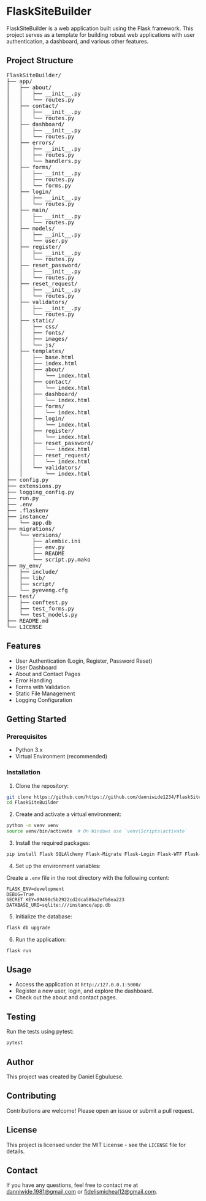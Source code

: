 # FlaskSiteBuilder

FlaskSiteBuilder is a web application built using the Flask framework. This project serves as a template for building robust web applications with user authentication, a dashboard, and various other features.

## Project Structure


<pre>
FlaskSiteBuilder/
├── app/
│   ├── about/
│   │   ├── __init__.py
│   │   └── routes.py
│   ├── contact/
│   │   ├── __init__.py
│   │   └── routes.py
│   ├── dashboard/
│   │   ├── __init__.py
│   │   └── routes.py
│   ├── errors/
│   │   ├── __init__.py
│   │   ├── routes.py
│   │   └── handlers.py
│   ├── forms/
│   │   ├── __init__.py
│   │   ├── routes.py
│   │   └── forms.py
│   ├── login/
│   │   ├── __init__.py
│   │   └── routes.py
│   ├── main/
│   │   ├── __init__.py
│   │   └── routes.py
│   ├── models/
│   │   ├── __init__.py
│   │   └── user.py
│   ├── register/
│   │   ├── __init__.py
│   │   └── routes.py
│   ├── reset_password/
│   │   ├── __init__.py
│   │   └── routes.py
│   ├── reset_request/
│   │   ├── __init__.py
│   │   └── routes.py
│   ├── validators/
│   │   ├── __init__.py
│   │   └── routes.py
│   ├── static/
│   │   ├── css/
│   │   ├── fonts/
│   │   ├── images/
│   │   └── js/
│   ├── templates/
│   │   ├── base.html
│   │   ├── index.html
│   │   ├── about/
│   │   │   └── index.html
│   │   ├── contact/
│   │   │   └── index.html
│   │   ├── dashboard/
│   │   │   └── index.html
│   │   ├── forms/
│   │   │   └── index.html
│   │   ├── login/
│   │   │   └── index.html
│   │   ├── register/
│   │   │   └── index.html
│   │   ├── reset_password/
│   │   │   └── index.html
│   │   ├── reset_request/
│   │   │   └── index.html
│   │   └── validators/
│   │       └── index.html
├── config.py
├── extensions.py
├── logging_config.py
├── run.py
├── .env
├── .flaskenv
├── instance/
│   └── app.db
├── migrations/
│   └── versions/
│       ├── alembic.ini
│       ├── env.py
│       ├── README
│       └── script.py.mako
├── my_env/
│   ├── include/
│   ├── lib/
│   ├── script/
│   └── pyeveng.cfg
├── test/
│   ├── conftest.py
│   ├── test_forms.py
│   └── test_models.py
├── README.md
└── LICENSE
</pre>



## Features

- User Authentication (Login, Register, Password Reset)
- User Dashboard
- About and Contact Pages
- Error Handling
- Forms with Validation
- Static File Management
- Logging Configuration

## Getting Started

### Prerequisites

- Python 3.x
- Virtual Environment (recommended)

### Installation

1. Clone the repository:

```bash
git clone https://github.com/https://github.com/danniwide1234/FlaskSiteBuilder
cd FlaskSiteBuilder
```

2. Create and activate a virtual environment:

```bash
python -m venv venv
source venv/bin/activate  # On Windows use `venv\Scripts\activate`
```

3. Install the required packages:

```bash
pip install Flask SQLAlchemy Flask-Migrate Flask-Login Flask-WTF Flask-Mail
```

4. Set up the environment variables:

Create a `.env` file in the root directory with the following content:

```plaintext
FLASK_ENV=development
DEBUG=True
SECRET_KEY=99490c5b2922cd2dca58ba2efb8ea223
DATABASE_URI=sqlite:///instance/app.db
```

5. Initialize the database:

```bash
flask db upgrade
```

6. Run the application:

```bash
flask run
```

## Usage

- Access the application at `http://127.0.0.1:5000/`
- Register a new user, login, and explore the dashboard.
- Check out the about and contact pages.

## Testing

Run the tests using pytest:

```bash
pytest
```

## Author
This project was created by Daniel Egbuluese.

## Contributing

Contributions are welcome! Please open an issue or submit a pull request.

## License

This project is licensed under the MIT License - see the `LICENSE` file for details.

## Contact
If you have any questions, feel free to contact me at danniwide.1981@gmail.com or fidelismicheal12@gmail.com.



